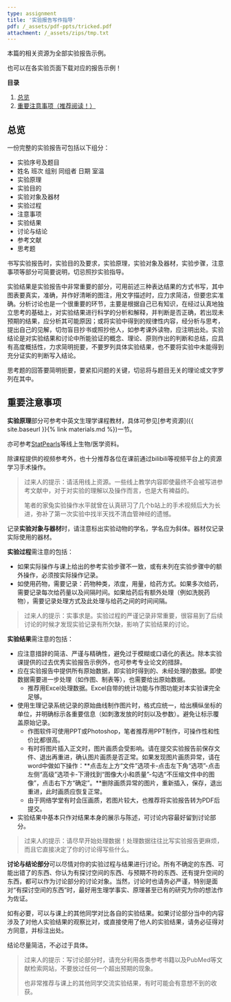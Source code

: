 ```yaml
---
type: assignment
title: '实验报告写作指导'
pdf: /_assets/pdf-ppts/tricked.pdf
attachment: /_assets/zips/tmp.txt
---
```

本篇的相关资源为全部实验报告示例。

也可以在各实验页面下载对应的报告示例！

**目录**

1. [总览](#总览)
2. [重要注意事项（推荐阅读！）](#重要注意事项)


## 总览

一份完整的实验报告可包括以下组分：

* 实验序号及题目
* 姓名 班次 组别 同组者 日期 室温
* 实验原理
* 实验目的
* 实验对象及器材
* 实验过程
* 注意事项
* 实验结果
* 讨论与结论
* 参考文献
* 思考题

书写实验报告时，实验目的及要求，实验原理，实验对象及器材，实验步骤，注意事项等部分可简要说明，切忌照抄实验指导。

实验结果是实验报告中非常重要的部分，可用前述三种表达结果的方式书写，其中图表要真实，准确，并作好清晰的图注，用文字描述时，应力求简洁，但要忠实准确。分析讨论也是一个很重要的环节，主要是根据自己已有知识，在经过认真地独立思考的基础上，对实验结果进行科学的分析和解释，并判断是否正确，若出现未预期的结果，应分析其可能原因；或将实验中得到的规律性内容，经分析与思考，提出自己的见解，切勿盲目抄书或照抄他人，如参考课外读物，应注明出处。实验结论是对实验结果和讨论中所能验证的概念、理论、原则作出的判断和总结，应具有高度概括性，力求简明扼要，不要罗列具体实验结果，也不要将实验中未能得到充分证实的判断写入结论。

思考题的回答要简明扼要，要紧扣问题的关键，切忌将与题目无关的理论或文字罗列在其中。

## 重要注意事项

**实验原理**部分可参考中英文生理学课程教材，具体可参见[参考资源]({{ site.baseurl }}{% link materials.md %})一节。

亦可参考[StatPearls](https://www.ncbi.nlm.nih.gov/books/NBK430685 "StatPearls")等线上生物/医学资料。

除课程提供的视频参考外，也十分推荐各位在课前通过bilibili等视频平台上的资源学习手术操作。

>过来人的提示：请活用线上资源。一些线上教学内容即使最终不会被写进参考文献中，对于对实验的理解以及操作而言，也是大有裨益的。
>
>笔者的家兔实验操作水平就曾在认真研习了几个b站上的手术视频后大为长进，弥补了第一次实验中找半天找不清血管神经的遗憾。

记录**实验对象与器材**时，请注意标出实验动物的学名，学名应为斜体。器材仅记录实际使用的器材。

**实验过程**需注意的包括：

* 如果实际操作与课上给出的参考实验步骤不一致，或有未列在实验步骤中的额外操作，必须按实际操作记录。
* 如使用药物，需要记录：药物种类，浓度，用量，给药方式。如果多次给药，需要记录每次给药量以及间隔时间。如果给药后有额外处理（例如洗脱药物），需要记录处理方式及此处理与给药之间的时间间隔。

>过来人的提示：实事求是。实验过程的严谨记录非常重要，很容易到了后续讨论的时候才发现实验记录有所欠缺，影响了实验结果的讨论。

**实验结果**需注意的包括：

* 应注意措辞的简洁、严谨与精确性，避免过于模糊或口语化的表达。除本实验课提供的过去优秀实验报告示例外，也可参考专业论文的措辞。
* 应在实验报告中提供所有原始数据，即实验时得到的、未经处理的数据。即使数据需要进一步处理（如作图、制表等），也需要给出原始数据。
    - 推荐用Excel处理数据。Excel自带的统计功能与作图功能对本实验课完全足够。
* 使用生理记录系统记录的原始曲线制作图片时，格式应统一，给出横纵坐标的单位，并明确标示各重要信息（如刺激发放的时刻以及参数）。避免让标示覆盖原始记录。
    - 作图软件可使用PPT或Photoshop，笔者推荐用PPT制作，可操作性和性价比都很高。
    - 有时将图片插入正文时，图片画质会受影响。请在提交实验报告前保存文件、退出再重进，确认图片画质是否正常。如果发现图片画质异常，请在word中做如下操作：**点击左上方“文件”选项卡-点击左下角“选项”-点击左侧“高级”选项卡-下滑找到“图像大小和质量”-勾选“不压缩文件中的图像”，点击右下方“确定”。**删除画质异常的图片，重新插入，保存，退出重进，此时画质应恢复正常。
    - 由于网络学堂有时会压画质，若图片较大，也推荐将实验报告转为PDF后提交。
* 实验结果中基本只作对结果本身的展示与陈述，可讨论内容最好留到讨论部分。

>过来人的提示：请尽早开始处理数据！处理数据往往比写实验报告更麻烦，而且它直接决定了你的讨论得写些什么。

**讨论与结论部分**可以尽情对你的实验过程与结果进行讨论。所有不确定的东西、可能出错了的东西、你认为有探讨空间的东西、与预期不符的东西、还有提升空间的东西，都可以作为讨论部分的讨论对象。当然，讨论时也请务必严谨，特别是面对“有探讨空间的东西”时，最好用生理学事实、原理甚至已有的研究为你的想法作为佐证。

如有必要，可以与课上的其他同学对比各自的实验结果。如果讨论部分当中的内容涉及了对他人实验结果的观察比对，或直接使用了他人的实验结果，请务必征得对方同意，并标注出处。

结论尽量简洁，不必过于具体。

>过来人的提示：写讨论部分时，请充分利用各类参考书籍以及PubMed等文献检索网站，不要放过任何一个超出预期的现象。
>
>也非常推荐与课上的其他同学交流实验结果，有时可能会有意想不到的收获。